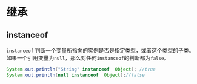 # 继承

## instanceof

` instanceof ` 判断一个变量所指向的实例是否是指定类型，或者这个类型的子类。如果一个引用变量为`null`，那么对任何`instanceof`的判断都为`false`。 

```java
System.out.println("String" instanceof  Object); //true
System.out.println(null instanceof  Object);//false
```

